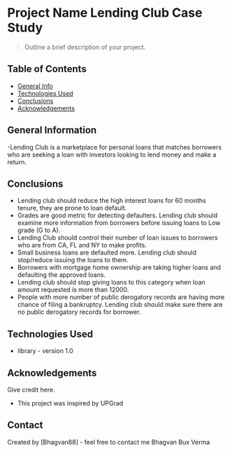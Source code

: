 # Project Name Lending Club Case Study
> Outline a brief description of your project.


## Table of Contents
* [General Info](#general-information)
* [Technologies Used](#technologies-used)
* [Conclusions](#conclusions)
* [Acknowledgements](#acknowledgements)

<!-- You can include any other section that is pertinent to your problem -->

## General Information
-Lending Club is a marketplace for personal loans that matches borrowers who are seeking a loan with investors looking to lend money and make a return.

## Conclusions
- Lending club should reduce the high interest loans for 60 months tenure, they are prone to loan default.
- Grades are good metric for detecting defaulters. Lending club should examine more information from borrowers before issuing loans to Low grade (G to A).
- Lending Club should control their number of loan issues to borrowers who are from CA, FL and NY to make profits.
- Small business loans are defaulted more. Lending club should stop/reduce issuing the loans to them.
- Borrowers with mortgage home ownership are taking higher loans and defaulting the approved loans.
- Lending club should stop giving loans to this category when loan amount requested is more than 12000.
- People with more number of public derogatory records are having more chance of filing a bankruptcy. Lending club should make sure there are no public derogatory records for borrower.

## Technologies Used
- library - version 1.0

## Acknowledgements
Give credit here.
- This project was inspired by UPGrad 

## Contact
Created by [Bhagvan88] - feel free to contact me Bhagvan Bux Verma
